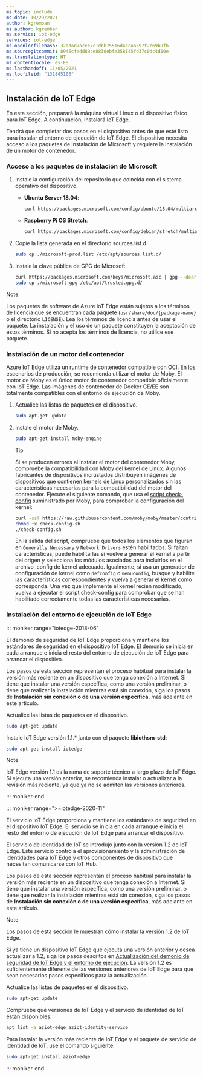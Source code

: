 ```yaml
---
ms.topic: include
ms.date: 10/29/2021
author: kgremban
ms.author: kgremban
ms.service: iot-edge
services: iot-edge
ms.openlocfilehash: 32adad7acee7c1dbb75516d4ccaa597f2c69b9fb
ms.sourcegitcommit: 8946cfadd89ce8830ebfe358145fd37c0dc4d10e
ms.translationtype: HT
ms.contentlocale: es-ES
ms.lasthandoff: 11/05/2021
ms.locfileid: "131845103"
---
```

## <a name="install-iot-edge"></a>Instalación de IoT Edge

En esta sección, preparará la máquina virtual Linux o el dispositivo físico para IoT Edge. A continuación, instalará IoT Edge.

Tendrá que completar dos pasos en el dispositivo antes de que esté listo para instalar el entorno de ejecución de IoT Edge. El dispositivo necesita acceso a los paquetes de instalación de Microsoft y requiere la instalación de un motor de contenedor.

### <a name="access-the-microsoft-installation-packages"></a>Acceso a los paquetes de instalación de Microsoft

1. Instale la configuración del repositorio que coincida con el sistema operativo del dispositivo.

   * **Ubuntu Server 18.04**:

      ```bash
      curl https://packages.microsoft.com/config/ubuntu/18.04/multiarch/prod.list > ./microsoft-prod.list
      ```

   * **Raspberry Pi OS Stretch**:

      ```bash
      curl https://packages.microsoft.com/config/debian/stretch/multiarch/prod.list > ./microsoft-prod.list
      ```

1. Copie la lista generada en el directorio sources.list.d.

   ```bash
   sudo cp ./microsoft-prod.list /etc/apt/sources.list.d/
   ```

1. Instale la clave pública de GPG de Microsoft.

   ```bash
   curl https://packages.microsoft.com/keys/microsoft.asc | gpg --dearmor > microsoft.gpg
   sudo cp ./microsoft.gpg /etc/apt/trusted.gpg.d/
   ```

> [!NOTE]
> Los paquetes de software de Azure IoT Edge están sujetos a los términos de licencia que se encuentran cada paquete (`usr/share/doc/{package-name}` o el directorio `LICENSE`). Lea los términos de licencia antes de usar el paquete. La instalación y el uso de un paquete constituyen la aceptación de estos términos. Si no acepta los términos de licencia, no utilice ese paquete.

### <a name="install-a-container-engine"></a>Instalación de un motor del contenedor

Azure IoT Edge utiliza un runtime de contenedor compatible con OCI. En los escenarios de producción, se recomienda utilizar el motor de Moby. El motor de Moby es el único motor de contenedor compatible oficialmente con IoT Edge. Las imágenes de contenedor de Docker CE/EE son totalmente compatibles con el entorno de ejecución de Moby.

1. Actualice las listas de paquetes en el dispositivo.

   ```bash
   sudo apt-get update
   ```

1. Instale el motor de Moby.

   ```bash
   sudo apt-get install moby-engine
   ```

   > [!TIP]
   > Si se producen errores al instalar el motor del contenedor Moby, compruebe la compatibilidad con Moby del kernel de Linux. Algunos fabricantes de dispositivos incrustados distribuyen imágenes de dispositivos que contienen kernels de Linux personalizados sin las características necesarias para la compatibilidad del motor del contenedor. Ejecute el siguiente comando, que usa el [script check-config](https://github.com/moby/moby/blob/master/contrib/check-config.sh) suministrado por Moby, para comprobar la configuración del kernel:
   >
   >   ```bash
   >   curl -ssl https://raw.githubusercontent.com/moby/moby/master/contrib/check-config.sh -o check-config.sh
   >   chmod +x check-config.sh
   >   ./check-config.sh
   >   ```
   >
   > En la salida del script, compruebe que todos los elementos que figuran en `Generally Necessary` y `Network Drivers` estén habilitados. Si faltan características, puede habilitarlas si vuelve a generar el kernel a partir del origen y selecciona los módulos asociados para incluirlos en el archivo .config de kernel adecuado. Igualmente, si usa un generador de configuración de kernel como `defconfig` o `menuconfig`, busque y habilite las características correspondientes y vuelva a generar el kernel como corresponda. Una vez que implemente el kernel recién modificado, vuelva a ejecutar el script check-config para comprobar que se han habilitado correctamente todas las características necesarias.

### <a name="install-the-iot-edge-runtime"></a>Instalación del entorno de ejecución de IoT Edge

<!-- 1.1 -->
::: moniker range="iotedge-2018-06"

El demonio de seguridad de IoT Edge proporciona y mantiene los estándares de seguridad en el dispositivo IoT Edge. El demonio se inicia en cada arranque e inicia el resto del entorno de ejecución de IoT Edge para arrancar el dispositivo.

Los pasos de esta sección representan el proceso habitual para instalar la versión más reciente en un dispositivo que tenga conexión a Internet. Si tiene que instalar una versión específica, como una versión preliminar, o tiene que realizar la instalación mientras está sin conexión, siga los pasos de **Instalación sin conexión o de una versión específica**, más adelante en este artículo.

Actualice las listas de paquetes en el dispositivo.

   ```bash
   sudo apt-get update
   ```

Instale IoT Edge versión 1.1.* junto con el paquete **libiothsm-std**:

   ```bash
   sudo apt-get install iotedge
   ```

>[!NOTE]
>IoT Edge versión 1.1 es la rama de soporte técnico a largo plazo de IoT Edge. Si ejecuta una versión anterior, se recomienda instalar o actualizar a la revisión más reciente, ya que ya no se admiten las versiones anteriores.

<!-- end 1.1 -->
::: moniker-end

<!-- 1.2 -->
::: moniker range=">=iotedge-2020-11"

El servicio IoT Edge proporciona y mantiene los estándares de seguridad en el dispositivo IoT Edge. El servicio se inicia en cada arranque e inicia el resto del entorno de ejecución de IoT Edge para arrancar el dispositivo.

El servicio de identidad de IoT se introdujo junto con la versión 1.2 de IoT Edge. Este servicio controla el aprovisionamiento y la administración de identidades para IoT Edge y otros componentes de dispositivo que necesitan comunicarse con IoT Hub.

Los pasos de esta sección representan el proceso habitual para instalar la versión más reciente en un dispositivo que tenga conexión a Internet. Si tiene que instalar una versión específica, como una versión preliminar, o tiene que realizar la instalación mientras está sin conexión, siga los pasos de **Instalación sin conexión o de una versión específica**, más adelante en este artículo.

>[!NOTE]
>Los pasos de esta sección le muestran cómo instalar la versión 1.2 de IoT Edge.
>
>Si ya tiene un dispositivo IoT Edge que ejecuta una versión anterior y desea actualizar a 1.2, siga los pasos descritos en [Actualización del demonio de seguridad de IoT Edge y el entorno de ejecución](../articles/iot-edge/how-to-update-iot-edge.md). La versión 1.2 es suficientemente diferente de las versiones anteriores de IoT Edge para que sean necesarios pasos específicos para la actualización.

Actualice las listas de paquetes en el dispositivo.

   ```bash
   sudo apt-get update
   ```

Compruebe qué versiones de IoT Edge y el servicio de identidad de IoT están disponibles.

   ```bash
   apt list -a aziot-edge aziot-identity-service
   ```

Para instalar la versión más reciente de IoT Edge y el paquete de servicio de identidad de IoT, use el comando siguiente:

   ```bash
   sudo apt-get install aziot-edge
   ```

<!-- end 1.2 -->
::: moniker-end
